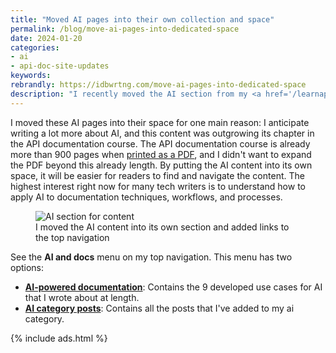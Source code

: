 ```yaml
---
title: "Moved AI pages into their own collection and space"
permalink: /blog/move-ai-pages-into-dedicated-space
date: 2024-01-20
categories:
- ai
- api-doc-site-updates
keywords: 
rebrandly: https://idbwrtng.com/move-ai-pages-into-dedicated-space
description: "I recently moved the AI section from my <a href='/learnapidoc/'>API course</a> into their own dedicated collection and space at <a href='/ai/'>/ai</a>."
---
```


 I moved these AI pages into their space for one main reason: I anticipate writing a lot more about AI, and this content was outgrowing its chapter in the API documentation course. The API documentation course is already more than 900 pages when <a href='https://www.buymeacoffee.com/learnapidoc/e/146076'>printed as a PDF</a>, and I didn't want to expand the PDF beyond this already length. By putting the AI content into its own space, it will be easier for readers to find and navigate the content. The highest interest right now for many tech writers is to understand how to apply AI to documentation techniques, workflows, and processes.

<figure><img style="max-width:500px" src="{{site.media}}/ainavigationnew.png" alt="AI section for content" /><figcaption>I moved the AI content into its own section and added links to the top navigation</figcaption></figure>
 
See the **AI and docs** menu on my top navigation. This menu has two options: 

* **[AI-powered documentation](/ai)**: Contains the 9 developed use cases for AI that I wrote about at length.
* **[AI category posts](/category-ai)**: Contains all the posts that I've added to my ai category.

{% include ads.html %}


